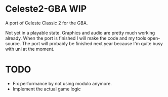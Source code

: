# Celeste2-GBA **WIP**
A port of Celeste Classic 2 for the GBA. 

Not yet in a playable state. Graphics and audio are pretty much working already. When the port is finished I will make the code and my tools open-source. The port will probably be finished next year because I'm quite busy with uni at the moment.

# TODO
- Fix performance by not using modulo anymore.
- Implement the actual game logic
